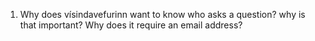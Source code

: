 1. Why does vísindavefurinn want to know who asks a question? why is that important? Why does it require an email address?
